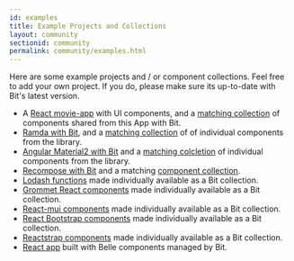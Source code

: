 ```yaml
---
id: examples
title: Example Projects and Collections
layout: community
sectionid: community
permalink: community/examples.html
---
```


Here are some example projects and / or component collections. Feel free to add your own project. If you do, please make sure its up-to-date with Bit's latest version.

* A [React movie-app](https://github.com/teambit/movie-app) with UI components, and a [matching collection](https://bitsrc.io/bit/movie-app) of components shared from this App with Bit.
* [Ramda with Bit](https://github.com/teambit/ramda), and a [matching collection](https://bitsrc.io/bit/ramda) of of individual components from the library.
* [Angular Material2 with Bit](https://github.com/teambit/material2) and a [matching colcletion](https://bitsrc.io/angular/material2) of individual components from the library.
* [Recompose with Bit](https://github.com/teambit/recompose) and a matching [component collection](https://github.com/teambit/recompose).
* [Lodash functions](https://bitsrc.io/lodash/lodash) made individually available as a Bit collection.
* [Grommet React components](https://bitsrc.io/grommet/react-components) made individually available as a Bit collection.
* [React-mui components](https://bitsrc.io/react-mui/react-mui) made individually available as a Bit collection.
* [React Bootstrap components](https://bitsrc.io/react-bootstrap/react-bootstrap) made individually available as a Bit collection.
* [Reactstrap components](https://bitsrc.io/reactstrap/reactstrap) made individually available as a Bit collection.
* [React app](https://gideonshils.github.io/Belle-With-Bit/) built with Belle components managed by Bit.
